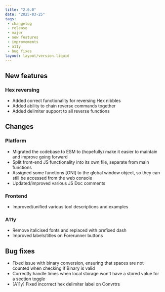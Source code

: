 ```yaml
---
title: "2.0.0"
date: "2025-03-25"
tags: 
 - changelog
 - release
 - major
 - new features
 - improvements
 - a11y
 - bug fixes
layout: layout/version.liquid
---
```

## New features
### Hex reversing
- Added correct functionality for reversing Hex nibbles
- Added ability to chain reverse commands together
- Added delimiter support to all reverse functions

## Changes
### Platform
- Migrated the codebase to ESM to (hopefully) make it easier to maintain and improve going forward
- Split front-end JS functionality into its own file, separate from main functions
- Assigned some functions [ONI] to the global window object, so they can still be accessed from the web console
- Updated/improved various JS Doc comments
### Frontend
- Improved/unified various tool descriptions and examples
### A11y
- Remove italicised fonts and replaced with prefixed dash
- Improved labels/titles on Forerunner buttons

## Bug fixes
- Fixed issue with binary conversion, ensuring that spaces are not counted when checking if Binary is valid
- Correctly handle times when local storage won't have a stored value for a section toggle
- [A11y] Fixed incorrect hex delimiter label on Convrtrs
